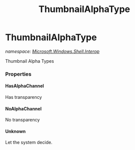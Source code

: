 ﻿---
title: ThumbnailAlphaType
---

# ThumbnailAlphaType
_namespace: [Microsoft.Windows.Shell.Interop](N-Microsoft.Windows.Shell.Interop.html)_

Thumbnail Alpha Types



### Properties

#### HasAlphaChannel
Has transparency
#### NoAlphaChannel
No transparency
#### Unknown
Let the system decide.

